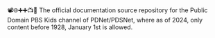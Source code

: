 📽️🌐️➕️➕️📺️📖️ The official documentation source repository for the Public Domain PBS Kids channel of PDNet/PDSNet, where as of 2024, only content before 1928, January 1st is allowed. 
